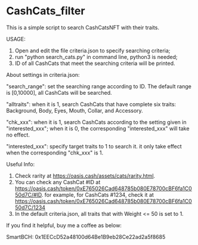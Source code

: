 # CashCats_filter
This is a simple script to search CashCatsNFT with their traits.

USAGE:

1. Open and edit the file criteria.json to specify searching criteria;
2. run "python search_cats.py" in command line, python3 is needed;
3. ID of all CashCats that meet the searching criteria will be printed.


About settings in criteria.json:

"search_range": set the searching range according to ID. The default range is [0,10000], all CashCats will be searched.

"alltraits": when it is 1, search CashCats that have complete six traits: Background, Body, Eyes, Mouth, Collar, and Accessory.

"chk_xxx": when it is 1, search CashCats according to the setting given in "interested_xxx"; when it is 0, the corresponding "interested_xxx" will take no effect.

"interested_xxx": specify target traits to 1 to search it. it only take effect when the corresponding "chk_xxx" is 1.


Useful Info:
1.  Check rarity at https://oasis.cash/assets/cats/rarity.html.
2.  You can check any CashCat #ID at https://oasis.cash/token/0xE765026Cad648785b080E78700cBF6fa1C050d7C/#ID. for example, for CashCats #1234, check it at https://oasis.cash/token/0xE765026Cad648785b080E78700cBF6fa1C050d7C/1234
3.  In the default criteria.json, all traits that with Weight <= 50 is set to 1.

If you find it helpful, buy me a coffee as below:

SmartBCH: 0x1EECcD52a48100d64Be1B9eb28Ce22ad2a5f8685

